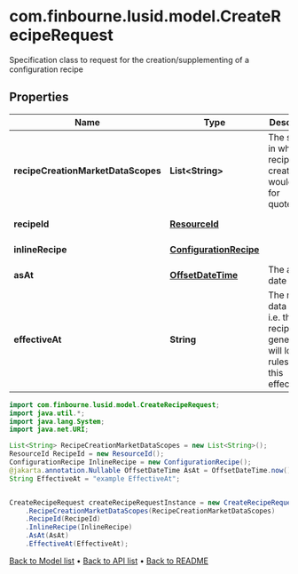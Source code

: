 # com.finbourne.lusid.model.CreateRecipeRequest
Specification class to request for the creation/supplementing of a configuration recipe

## Properties

Name | Type | Description | Notes
------------ | ------------- | ------------- | -------------
**recipeCreationMarketDataScopes** | **List&lt;String&gt;** | The scopes in which the recipe creation would look for quotes/data. | [default to List<String>]
**recipeId** | [**ResourceId**](ResourceId.md) |  | [optional] [default to ResourceId]
**inlineRecipe** | [**ConfigurationRecipe**](ConfigurationRecipe.md) |  | [optional] [default to ConfigurationRecipe]
**asAt** | [**OffsetDateTime**](OffsetDateTime.md) | The asAt date to use | [optional] [default to OffsetDateTime]
**effectiveAt** | **String** | The market data time, i.e. the recipe generated will look for rules with this effectiveAt. | [default to String]

```java
import com.finbourne.lusid.model.CreateRecipeRequest;
import java.util.*;
import java.lang.System;
import java.net.URI;

List<String> RecipeCreationMarketDataScopes = new List<String>();
ResourceId RecipeId = new ResourceId();
ConfigurationRecipe InlineRecipe = new ConfigurationRecipe();
@jakarta.annotation.Nullable OffsetDateTime AsAt = OffsetDateTime.now();
String EffectiveAt = "example EffectiveAt";


CreateRecipeRequest createRecipeRequestInstance = new CreateRecipeRequest()
    .RecipeCreationMarketDataScopes(RecipeCreationMarketDataScopes)
    .RecipeId(RecipeId)
    .InlineRecipe(InlineRecipe)
    .AsAt(AsAt)
    .EffectiveAt(EffectiveAt);
```


[Back to Model list](../README.md#documentation-for-models) &#8226; [Back to API list](../README.md#documentation-for-api-endpoints) &#8226; [Back to README](../README.md)
